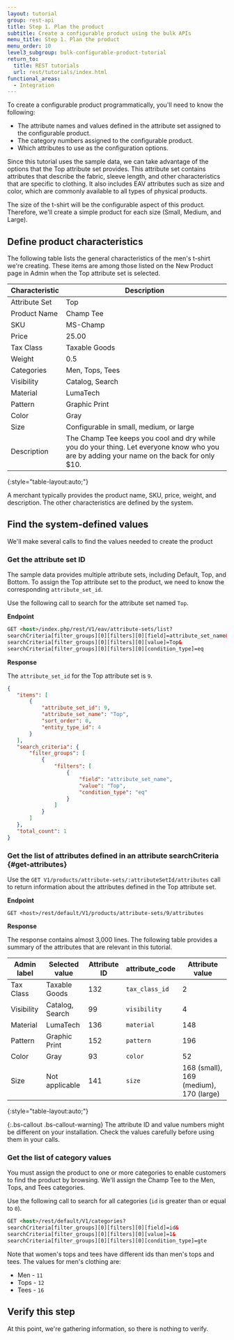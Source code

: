 ```yaml
---
layout: tutorial
group: rest-api
title: Step 1. Plan the product
subtitle: Create a configurable product using the bulk APIs
menu_title: Step 1. Plan the product
menu_order: 10
level3_subgroup: bulk-configurable-product-tutorial
return_to:
  title: REST tutorials
  url: rest/tutorials/index.html
functional_areas:
  - Integration
---
```


 To create a configurable product programmatically, you'll need to know the following:

* The attribute names and values defined in the attribute set assigned to the configurable product.
* The category numbers assigned to the configurable product.
* Which attributes to use as the configuration options.

 Since this tutorial uses the sample data, we can take advantage of the options that the Top attribute set provides. This attribute set contains attributes that describe the fabric, sleeve length, and other characteristics that are specific to clothing. It also includes EAV attributes such as size and color, which are commonly available to all types of physical products.

 The size of the t-shirt will be the configurable aspect of this product. Therefore, we'll create a simple product for each size (Small, Medium, and Large).

## Define product characteristics

 The following table lists the general characteristics of the men's t-shirt we're creating. These items are among those listed on the New Product page in Admin when the Top attribute set is selected.

 Characteristic | Description
--- | ---
Attribute Set | Top
Product Name | Champ Tee
SKU | MS-Champ
Price | 25.00
Tax Class | Taxable Goods
Weight | 0.5
Categories | Men, Tops, Tees
Visibility | Catalog, Search
Material | LumaTech
Pattern | Graphic Print
Color | Gray
Size | Configurable in small, medium, or large
Description | The Champ Tee keeps you cool and dry while you do your thing. Let everyone know who you are by adding your name on the back for only $10.
{:style="table-layout:auto;"}

 A merchant typically provides the product name, SKU, price, weight, and description. The other characteristics are defined by the system.

## Find the system-defined values

 We'll make several calls to find the values needed to create the product

### Get the attribute set ID

 The sample data provides multiple attribute sets, including Default, Top, and Bottom. To assign the Top attribute set to the product, we need to know the corresponding `attribute_set_id`.

 Use the following call to search for the attribute set named `Top`.

 **Endpoint**

 ``` html
GET <host>/index.php/rest/V1/eav/attribute-sets/list?
searchCriteria[filter_groups][0][filters][0][field]=attribute_set_name&
searchCriteria[filter_groups][0][filters][0][value]=Top&
searchCriteria[filter_groups][0][filters][0][condition_type]=eq
```

 **Response**

 The `attribute_set_id` for the Top attribute set is `9`.

 ``` json
{
    "items": [
        {
            "attribute_set_id": 9,
            "attribute_set_name": "Top",
            "sort_order": 0,
            "entity_type_id": 4
        }
    ],
    "search_criteria": {
        "filter_groups": [
            {
                "filters": [
                    {
                        "field": "attribute_set_name",
                        "value": "Top",
                        "condition_type": "eq"
                    }
                ]
            }
        ]
    },
    "total_count": 1
}
```

### Get the list of attributes defined in an attribute searchCriteria {#get-attributes}

 Use the `GET V1/products/attribute-sets/:attributeSetId/attributes` call to return information about the attributes defined in the Top attribute set.

 **Endpoint**

 `GET <host>/rest/default/V1/products/attribute-sets/9/attributes`

 **Response**

 The response contains almost 3,000 lines. The following table provides a summary of the attributes that are relevant in this tutorial.

 Admin label | Selected value | Attribute ID | attribute_code  | Attribute value
--- | --- | --- | --- | ---
Tax Class | Taxable Goods | 132 | `tax_class_id` | 2
Visibility | Catalog, Search | 99 | `visibility` | 4
Material | LumaTech  | 136 | `material` | 148
Pattern | Graphic Print | 152 | `pattern` | 196
Color | Gray | 93 | `color` | 52
Size | Not applicable | 141 | `size` | 168 (small), 169 (medium), 170 (large)
{:style="table-layout:auto;"}

 {:.bs-callout .bs-callout-warning}
The attribute ID and value numbers might be different on your installation. Check the values carefully before using them in your calls.

### Get the list of category values

 You must assign the product to one or more categories to enable customers to find the product by browsing. We'll assign the Champ Tee to the Men, Tops, and Tees categories.

 Use the following call to search for all categories (`id` is greater than or equal to `0`).

 ```html
GET <host>/rest/default/V1/categories?
searchCriteria[filter_groups][0][filters][0][field]=id&
searchCriteria[filter_groups][0][filters][0][value]=1&
searchCriteria[filter_groups][0][filters][0][condition_type]=gte
```

 Note that women's tops and tees have different ids than men's tops and tees. The values for men's clothing are:

* Men - `11`
* Tops - `12`
* Tees - `16`

## Verify this step

 At this point, we're gathering information, so there is nothing to verify.